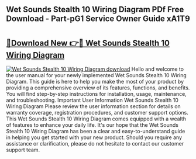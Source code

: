 ## Wet Sounds Stealth 10 Wiring Diagram PDf Free Download - Part-pG1 Service Owner Guide xA1T9

# <h2><a href="http://dfknlc.blite.top/?on=Wet+Sounds+Stealth+10+Wiring+Diagram">🔗Download New 👉🔴 Wet Sounds Stealth 10 Wiring Diagram</a></h2>

[![Wet Sounds Stealth 10 Wiring Diagram download](https://i.imgur.com/lujVjoI.png)](http://dfknlc.blite.top/?on=Wet+Sounds+Stealth+10+Wiring+Diagram)
Hello and welcome to the user manual for your newly implemented Wet Sounds Stealth 10 Wiring Diagram. This guide is here to help you make the most of your product by providing a comprehensive overview of its features, functions, and benefits. You will find step-by-step instructions for installation, usage, maintenance, and troubleshooting. Important User Information Wet Sounds Stealth 10 Wiring Diagram Please review the user information section for details on warranty coverage, registration procedures, and customer support options. This Wet Sounds Stealth 10 Wiring Diagram comes equipped with a wealth of features to enhance your daily life. It's our hope that the Wet Sounds Stealth 10 Wiring Diagram has been a clear and easy-to-understand guide in helping you get started with your new product. Should you require any assistance or clarification, please do not hesitate to contact our customer support team.
